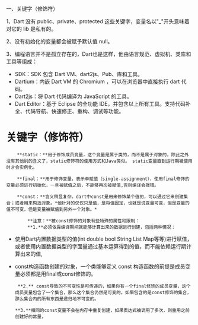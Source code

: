 一、关键字（修饰符）



1、Dart 没有 public、private、protected 这些关键字，变量名以"_"开头意味着对它的 lib 是私有的。

2、没有初始化的变量都会被赋予默认值 null。

3、编程语言并不是孤立存在的，Dart也是这样，他由语言规范、虚拟机、类库和工具等组成：

- SDK：SDK 包含 Dart VM、dart2js、Pub、库和工具。
- Dartium：内嵌 Dart VM 的 Chromium ，可以在浏览器中直接执行 dart 代码。
- Dart2js：将 Dart 代码编译为 JavaScript 的工具。
- Dart Editor：基于 Eclipse 的全功能 IDE，并包含以上所有工具。支持代码补全、代码导航、快速修正、重构、调试等功能。



# 关键字（修饰符）

        **static：**用于修饰成员变量，这个变量是属于类的，而不是属于对象的，除此之外没有其他别的含义了，static修饰符的使用方式和Java类似。 static变量直到运行期被使用时才会实例化。

        **final：**用于修饰变量，表示单赋值（single-assignment），使用final修饰的变量必须进行初始化，一旦被赋值之后，不能够再次被赋值,否则编译会报错。

        **const：**含义稍显复杂。dart中const是用来修饰某个值的，可以通过它来创建集合；或者用来构造对象。*他针对的仅仅只是值，是将值固定，也就是说变量可变，但是变量的值不可变，但是变量被赋值到另外一个对象。*

            **注意：**被const修饰的对象有些特殊的属性和限制：  
            **1.**必须依靠编译期间就能够计算出来的数据进行创建，包括两种情况：

- 使用Dart内置数据类型的值(int double bool String List Map等等)进行赋值，或者使用内置数据类型的字面量通过基本运算得到的值，而不能依赖运行期计算出来的值,
- const构造函数创建的对象，一个类能够定义 const 构造函数的前提是成员变量必须都是用final或const修饰的。
  
       **2.** const导致的不可变性是可传递的，如果你有一个final修饰的成员变量，这个成员变量包含了一个集合，那么这个集合仍然是可变的。如果包含的是const修饰的集合，那么集合内的所有东西是递归地不可变的。
  
      **3.**相同的const变量不会在内存中重复创建，如果表达式被调用了多次，则重用之前创建好的常量，


